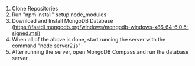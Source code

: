 1. Clone Repositories
2. Run "npm install" setup node_modules
3. Download and Install MongoDB Database (https://fastdl.mongodb.org/windows/mongodb-windows-x86_64-6.0.5-signed.msi)
4. When all of the above is done, start running the server with the command "node server2.js"
5. After running the server, open MongoDB Compass and run the database server
